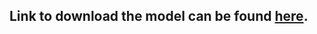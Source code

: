 ## Link to download the model can be found [here](https://drive.google.com/file/d/1sukBY1Cwv605_GVMJdPTCxHk6TPQLdju/view?usp=sharing).

